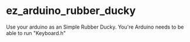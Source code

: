 # ez_arduino_rubber_ducky
Use your arduino as an Simple Rubber Ducky. You're Arduino needs to be able to run "Keyboard.h"
